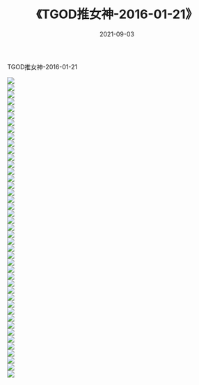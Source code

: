﻿---
layout: post
title:  《TGOD推女神-2016-01-21》
date:   2021-09-03
img: http://img.660000.xyz/Sharelink/网络美图/2021/TGOD推女神-2016-01-21/000.jpg
categories: [美女, 清纯, 唯美]
---

TGOD推女神-2016-01-21

  ![](http://img.660000.xyz/Sharelink/网络美图/2021/TGOD推女神-2016-01-21/001.jpg) <br> ![](http://img.660000.xyz/Sharelink/网络美图/2021/TGOD推女神-2016-01-21/002.jpg) <br> ![](http://img.660000.xyz/Sharelink/网络美图/2021/TGOD推女神-2016-01-21/003.jpg) <br> ![](http://img.660000.xyz/Sharelink/网络美图/2021/TGOD推女神-2016-01-21/004.jpg) <br> ![](http://img.660000.xyz/Sharelink/网络美图/2021/TGOD推女神-2016-01-21/005.jpg) <br> ![](http://img.660000.xyz/Sharelink/网络美图/2021/TGOD推女神-2016-01-21/006.jpg) <br> ![](http://img.660000.xyz/Sharelink/网络美图/2021/TGOD推女神-2016-01-21/007.jpg) <br> ![](http://img.660000.xyz/Sharelink/网络美图/2021/TGOD推女神-2016-01-21/008.jpg) <br> ![](http://img.660000.xyz/Sharelink/网络美图/2021/TGOD推女神-2016-01-21/009.jpg) <br> ![](http://img.660000.xyz/Sharelink/网络美图/2021/TGOD推女神-2016-01-21/010.jpg) <br> ![](http://img.660000.xyz/Sharelink/网络美图/2021/TGOD推女神-2016-01-21/011.jpg) <br> ![](http://img.660000.xyz/Sharelink/网络美图/2021/TGOD推女神-2016-01-21/012.jpg) <br> ![](http://img.660000.xyz/Sharelink/网络美图/2021/TGOD推女神-2016-01-21/013.jpg) <br> ![](http://img.660000.xyz/Sharelink/网络美图/2021/TGOD推女神-2016-01-21/014.jpg) <br> ![](http://img.660000.xyz/Sharelink/网络美图/2021/TGOD推女神-2016-01-21/015.jpg) <br> ![](http://img.660000.xyz/Sharelink/网络美图/2021/TGOD推女神-2016-01-21/016.jpg) <br> ![](http://img.660000.xyz/Sharelink/网络美图/2021/TGOD推女神-2016-01-21/017.jpg) <br> ![](http://img.660000.xyz/Sharelink/网络美图/2021/TGOD推女神-2016-01-21/018.jpg) <br> ![](http://img.660000.xyz/Sharelink/网络美图/2021/TGOD推女神-2016-01-21/019.jpg) <br> ![](http://img.660000.xyz/Sharelink/网络美图/2021/TGOD推女神-2016-01-21/020.jpg) <br> ![](http://img.660000.xyz/Sharelink/网络美图/2021/TGOD推女神-2016-01-21/021.jpg) <br> ![](http://img.660000.xyz/Sharelink/网络美图/2021/TGOD推女神-2016-01-21/022.jpg) <br> ![](http://img.660000.xyz/Sharelink/网络美图/2021/TGOD推女神-2016-01-21/023.jpg) <br> ![](http://img.660000.xyz/Sharelink/网络美图/2021/TGOD推女神-2016-01-21/024.jpg) <br> ![](http://img.660000.xyz/Sharelink/网络美图/2021/TGOD推女神-2016-01-21/025.jpg) <br> ![](http://img.660000.xyz/Sharelink/网络美图/2021/TGOD推女神-2016-01-21/026.jpg) <br> ![](http://img.660000.xyz/Sharelink/网络美图/2021/TGOD推女神-2016-01-21/027.jpg) <br> ![](http://img.660000.xyz/Sharelink/网络美图/2021/TGOD推女神-2016-01-21/028.jpg) <br> ![](http://img.660000.xyz/Sharelink/网络美图/2021/TGOD推女神-2016-01-21/029.jpg) <br> ![](http://img.660000.xyz/Sharelink/网络美图/2021/TGOD推女神-2016-01-21/030.jpg) <br> ![](http://img.660000.xyz/Sharelink/网络美图/2021/TGOD推女神-2016-01-21/031.jpg) <br> ![](http://img.660000.xyz/Sharelink/网络美图/2021/TGOD推女神-2016-01-21/032.jpg) <br> ![](http://img.660000.xyz/Sharelink/网络美图/2021/TGOD推女神-2016-01-21/033.jpg) <br> ![](http://img.660000.xyz/Sharelink/网络美图/2021/TGOD推女神-2016-01-21/034.jpg) <br> ![](http://img.660000.xyz/Sharelink/网络美图/2021/TGOD推女神-2016-01-21/035.jpg) <br> ![](http://img.660000.xyz/Sharelink/网络美图/2021/TGOD推女神-2016-01-21/036.jpg) <br> ![](http://img.660000.xyz/Sharelink/网络美图/2021/TGOD推女神-2016-01-21/037.jpg) <br> ![](http://img.660000.xyz/Sharelink/网络美图/2021/TGOD推女神-2016-01-21/038.jpg) <br> ![](http://img.660000.xyz/Sharelink/网络美图/2021/TGOD推女神-2016-01-21/039.jpg) <br> ![](http://img.660000.xyz/Sharelink/网络美图/2021/TGOD推女神-2016-01-21/040.jpg) <br> ![](http://img.660000.xyz/Sharelink/网络美图/2021/TGOD推女神-2016-01-21/041.jpg) <br> ![](http://img.660000.xyz/Sharelink/网络美图/2021/TGOD推女神-2016-01-21/042.jpg) <br> ![](http://img.660000.xyz/Sharelink/网络美图/2021/TGOD推女神-2016-01-21/043.jpg) <br>
